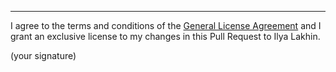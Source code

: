 [//]: # (Summary of the changes.)

---

[//]: # (To contribute to this repository, you must agree to the terms and)
[//]: # (conditions of the General License Agreement. By contributing to the)
[//]: # (repository, you confirm that you are granting an exclusive license)
[//]: # (to your changes to the author of the original work.)
[//]: # ()
[//]: # (Please include the following statement at the end of the Pull Request)
[//]: # (description to confirm your acceptance of these terms, and put your)
[//]: # (signature. You can use your name as a signature.)

I agree to the terms and conditions of the
[General License Agreement](https://github.com/Eliah-Lakhin/ad-astra/blob/master/EULA.md)
and I grant an exclusive license to my changes in this Pull Request to Ilya Lakhin.

(your signature)
